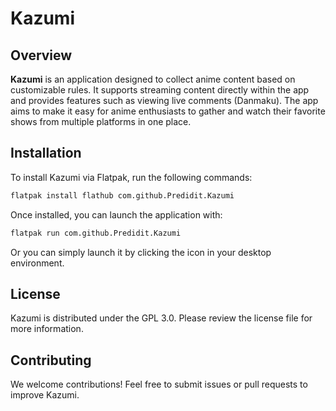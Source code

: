 # Kazumi

## Overview

**Kazumi** is an application designed to collect anime content based on customizable rules. It supports streaming content directly within the app and provides features such as viewing live comments (Danmaku). The app aims to make it easy for anime enthusiasts to gather and watch their favorite shows from multiple platforms in one place.

## Installation

To install Kazumi via Flatpak, run the following commands:

```bash
flatpak install flathub com.github.Predidit.Kazumi
```

Once installed, you can launch the application with:

```bash
flatpak run com.github.Predidit.Kazumi
```
Or you can simply launch it by clicking the icon in your desktop environment.

## License

Kazumi is distributed under the GPL 3.0. Please review the license file for more information.

## Contributing

We welcome contributions! Feel free to submit issues or pull requests to improve Kazumi.